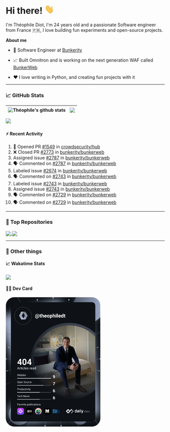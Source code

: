 # Hi there! <img src="./wave.gif" width="30px" height="30px" />

I'm Théophile Diot, I'm 24 years old and a passionate Software engineer from France 🇫🇷, I love building fun experiments and open-source projects.

**About me**

- 💼 Software Engineer at [Bunkerity](https://www.bunkerity.com/)

- 📈 Built Omnitron and is working on the next generation WAF called [BunkerWeb](https://www.bunkerweb.io)

- ❤️ I love writing in Python, and creating fun projects with it

---

### 📈 GitHub Stats

| <img align="center" src="https://github-readme-stats.vercel.app/api?username=TheophileDiot&show_icons=true&include_all_commits=true&theme=algolia&hide_border=true&rank_icon=github" alt="Théophile's github stats" /> | <img align="center" src="https://github-readme-stats.vercel.app/api/top-langs/?username=TheophileDiot&layout=compact&theme=algolia&hide_border=true" /> |
| ---------------------------------------------------------------------------------------------------------------------------------------------------------------------------------------------------------------------- | ------------------------------------------------------------------------------------------------------------------------------------------------------- |

![](https://github-readme-activity-graph.vercel.app/graph?username=TheophileDiot&theme=tokyo-night)

#### :zap: Recent Activity

<!--START_SECTION:activity-->
1. 💪 Opened PR [#1549](undefined) in [crowdsecurity/hub](https://github.com/crowdsecurity/hub)
2. ❌ Closed PR [#2773](undefined) in [bunkerity/bunkerweb](https://github.com/bunkerity/bunkerweb)
3.  Assigned issue [#2787](https://github.com/bunkerity/bunkerweb/issues/2787) in [bunkerity/bunkerweb](https://github.com/bunkerity/bunkerweb)
4. 🗣 Commented on [#2787](https://github.com/bunkerity/bunkerweb/issues/2787#issuecomment-3432486362) in [bunkerity/bunkerweb](https://github.com/bunkerity/bunkerweb)
5.  Labeled issue [#2674](https://github.com/bunkerity/bunkerweb/issues/2674) in [bunkerity/bunkerweb](https://github.com/bunkerity/bunkerweb)
6. 🗣 Commented on [#2743](https://github.com/bunkerity/bunkerweb/issues/2743#issuecomment-3432473298) in [bunkerity/bunkerweb](https://github.com/bunkerity/bunkerweb)
7.  Labeled issue [#2743](https://github.com/bunkerity/bunkerweb/issues/2743) in [bunkerity/bunkerweb](https://github.com/bunkerity/bunkerweb)
8.  Assigned issue [#2743](https://github.com/bunkerity/bunkerweb/issues/2743) in [bunkerity/bunkerweb](https://github.com/bunkerity/bunkerweb)
9. 🗣 Commented on [#2729](https://github.com/bunkerity/bunkerweb/issues/2729#issuecomment-3432209692) in [bunkerity/bunkerweb](https://github.com/bunkerity/bunkerweb)
10. 🗣 Commented on [#2729](https://github.com/bunkerity/bunkerweb/issues/2729#issuecomment-3432205728) in [bunkerity/bunkerweb](https://github.com/bunkerity/bunkerweb)
<!--END_SECTION:activity-->

---

### 🔧 Top Repositories

<a href="https://github.com/bunkerity/bunkerweb">
  <img align="center" src="https://github-readme-stats.vercel.app/api/pin/?username=Bunkerity&repo=bunkerweb&theme=algolia" />
</a>
<a href="https://github.com/TheophileDiot/Omnitron">
  <img align="center" src="https://github-readme-stats.vercel.app/api/pin/?username=TheophileDiot&repo=Omnitron&theme=algolia" />
</a>

---

### 🎉 Other things

#### 📈 Wakatime Stats

<a href="https://wakatime.com/@theophile_bunkerity">
  <img align="center" src="https://github-readme-stats.vercel.app/api/wakatime?username=3aa5ce41-c253-43d9-8441-a721e446a45f&layout=compact&theme=algolia" />
</a>

#### 👨‍💻 Dev Card

<a href="https://app.daily.dev/TheophileDt">
  <img src="./devcard.svg" width="300" alt="Théophile Diot's Dev Card"/>
</a>
